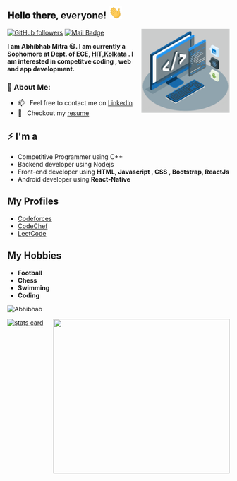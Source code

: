 <h2> 𝐇𝐞𝐥𝐥𝐨 𝐭𝐡𝐞𝐫𝐞, everyone! <img src="https://github.com/Abhibhab/Abhibhab/blob/main/Hi.gif" width="30px"></h2>
<img align='right' src='https://github.com/Abhibhab/Abhibhab/blob/main/techstack.gif' width='200"'>

[![GitHub followers](https://img.shields.io/github/followers/Abhibhab?label=Follow&style=social)](https://github.com/Abhibhab/?tab=followers)
[![Mail Badge](https://img.shields.io/badge/-abhibhab2001@gmail.com-0078D4?style=flat&logo=Microsoft-Outlook&logoColor=white&link=mailto:abhibhab2001@gmail.com)](mailto:abhibhab2001@gmail.com)

**I am Abhibhab Mitra 😃. I am currently a Sophomore at Dept. of ECE, [HIT,Kolkata](https://www.heritageit.edu/) . I am interested in competitve coding , web and app development.**

### 🧐 About Me:
- 📫 &nbsp; Feel free to contact me on [LinkedIn](https://www.linkedin.com/in/abhibhab-mitra/)
- 📝 &nbsp; Checkout my [resume]()

## ⚡ I'm a
- Competitive Programmer using  C++
- Backend developer using  Nodejs
- Front-end developer using **HTML, Javascript , CSS , Bootstrap, ReactJs**
- Android developer using **React-Native**

## My Profiles
- [Codeforces](https://codeforces.com/profile/hellgod13)
- [CodeChef](https://www.codechef.com/users/hellgod13)
- [LeetCode](https://leetcode.com/hellgod13/)

## My Hobbies
- **Football**
- **Chess**
- **Swimming**
- **Coding**

<p align="left"> <img src="https://komarev.com/ghpvc/?username=Abhibhab&label=Profile%20views&color=0e75b6&style=flat" alt="Abhibhab" /> </p>
<p>
<a align= "center" href="https://github.com/Abhibhab">
<img alt= "stats card" height="200px" width="400" src="https://github-readme-streak-stats.herokuapp.com/?user=Abhibhab&theme=radical">
<img align="right" height="350" width="400" src="https://cdn.dribbble.com/users/2238041/screenshots/4763918/working.gif" /> </a>
</p>
